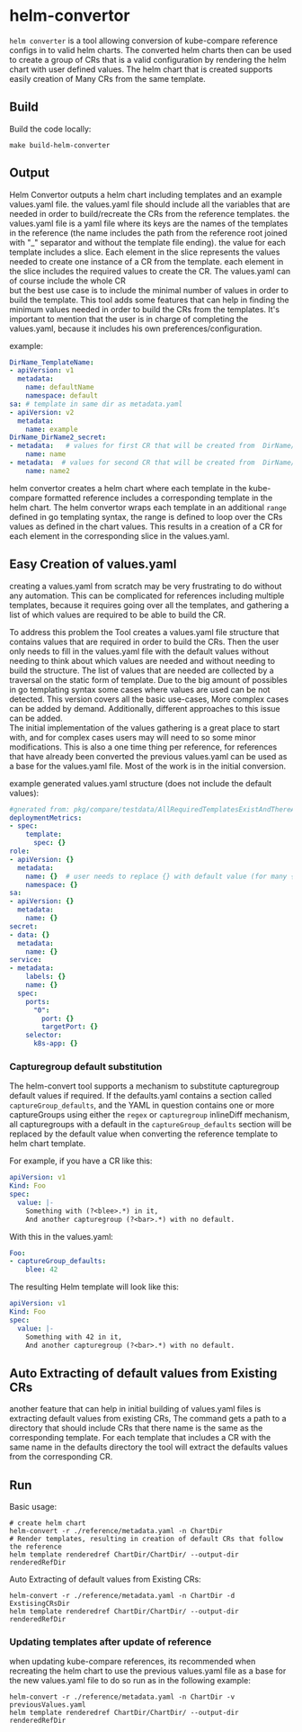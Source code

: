 # helm-convertor

`helm converter` is a tool allowing conversion of kube-compare reference configs in to valid helm charts.
The converted helm charts then can be used to create a group of CRs that is a valid configuration by rendering the helm chart
with user defined values.
The helm chart that is created supports easily creation of Many CRs from the same template.

## Build

Build the code locally:

```shell
make build-helm-converter
```

## Output

Helm Convertor outputs a helm chart including templates and an example values.yaml file. the values.yaml file should include all the variables
that are needed in order to build/recreate the CRs from the reference templates.
the values.yaml file is a yaml file where its keys are the names of the templates in the reference
(the name includes the path from the reference root joined with "_" separator and without the template file ending).
the value for each template includes a slice. Each element in the slice represents the values needed to create one instance of a CR from the template.
each element in the slice includes the required values to create the CR. The values.yaml can of course include the whole CR  
but the best use case is to include the minimal number of values in order to build the template. This tool adds some features
that can help in finding the minimum values needed in order to build the CRs from the templates.
It's important to mention that the user is in charge of completing the values.yaml, because it includes his own preferences/configuration.

example:

```yaml
DirName_TemplateName:
- apiVersion: v1
  metadata:
    name: defaultName  
    namespace: default
sa: # template in same dir as metadata.yaml 
- apiVersion: v2
  metadata:
    name: example
DirName_DirName2_secret:
- metadata:   # values for first CR that will be created from  DirName/DirName2/secret.yaml template 
    name: name
- metadata:  # values for second CR that will be created from  DirName/DirName2/secret.yaml template 
    name: name2
```

helm convertor creates a helm chart where each template in the kube-compare formatted reference includes a corresponding template in the helm chart.
The helm convertor wraps each template in an additional `range` defined in go templating syntax, the range is defined to loop
over the CRs values as defined in the chart values. This results in a creation of a CR for each element in the corresponding
slice in the values.yaml.

## Easy Creation of values.yaml

creating a values.yaml from scratch may be very frustrating to do without any automation.
This can be complicated for references including multiple templates, because it requires going over all the templates,
and gathering a list of which values are required to be able to build the CR.

To address this problem the Tool creates a values.yaml file structure that contains values that are required in order
to build the CRs. Then the user only needs to fill in the values.yaml file with the default values without needing to
think about which values are needed and without needing to build the structure.
The list of values that are needed are collected by a traversal on the static form of template.
Due to the big amount of possibles in go templating syntax some cases where values are used can be not detected.
This version covers all the basic use-cases, More complex cases can be added by demand. Additionally, different
approaches to this issue can be added.  
The initial implementation of the values gathering is a great place to start with, and for complex cases users may will
need to so some minor modifications. This is also a one time thing per reference, for references that have already been converted
the previous values.yaml can be used as a base for the values.yaml file. Most of the work is in the initial conversion.

example generated values.yaml structure (does not include the default values):

```yaml
#gnerated from: pkg/compare/testdata/AllRequiredTemplatesExistAndThereAreNoDiffs/reference/metadata.yaml
deploymentMetrics:
- spec:
    template:
      spec: {}
role:
- apiVersion: {}
  metadata:
    name: {}  # user needs to replace {} with default value (for many {} in example)
    namespace: {}
sa:
- apiVersion: {}
  metadata:
    name: {}
secret:
- data: {}
  metadata:
    name: {}
service:
- metadata:
    labels: {}
    name: {}
  spec:
    ports:
      "0":
        port: {}
        targetPort: {}
    selector:
      k8s-app: {}
```

### Capturegroup default substitution

The helm-convert tool supports a mechanism to substitute capturegroup default
values if required.  If the defaults.yaml contains a section called
`captureGroup_defaults`, and the YAML in question contains one or more
captureGroups using either the `regex` or `capturegroup` inlineDiff mechanism,
all capturegroups with a default in the `captureGroup_defaults` section will be
replaced by the default value when converting the reference template to helm
chart template.

For example, if you have a CR like this:

```yaml
apiVersion: v1
Kind: Foo
spec:
  value: |-
    Something with (?<blee>.*) in it,
    And another capturegroup (?<bar>.*) with no default.
```

With this in the values.yaml:

```yaml
Foo:
- captureGroup_defaults:
    blee: 42
```

The resulting Helm template will look like this:

```yaml
apiVersion: v1
Kind: Foo
spec:
  value: |-
    Something with 42 in it,
    And another capturegroup (?<bar>.*) with no default.
```

## Auto Extracting of default values from Existing CRs

another feature that can help in initial building of values.yaml files is extracting default values from existing CRs,
The command gets a path to a directory that should include CRs that there name is the same as the corresponding template.
For each template that includes a CR with the same name in the defaults directory the tool will extract the defaults values
from the corresponding CR.

## Run

Basic usage:

```shell
# create helm chart
helm-convert -r ./reference/metadata.yaml -n ChartDir 
# Render templates, resulting in creation of default CRs that follow the reference 
helm template renderedref ChartDir/ChartDir/ --output-dir renderedRefDir
```

Auto Extracting of default values from Existing CRs:

```shell
helm-convert -r ./reference/metadata.yaml -n ChartDir -d ExstisingCRsDir
helm template renderedref ChartDir/ChartDir/ --output-dir renderedRefDir 
```

### Updating templates after update of reference

when updating kube-compare references, its recommended when recreating  the helm chart to use the previous values.yaml file
as a base for the new values.yaml file to do so run as in the following example:

```shell
helm-convert -r ./reference/metadata.yaml -n ChartDir -v previousValues.yaml
helm template renderedref ChartDir/ChartDir/ --output-dir renderedRefDir 
```
